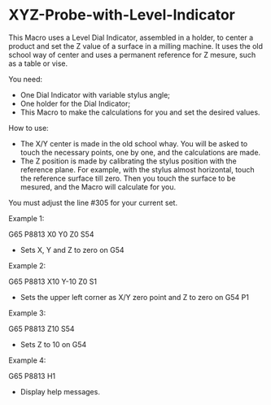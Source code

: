# XYZ-Probe-with-Level-Indicator

This Macro uses a Level Dial Indicator, assembled in a holder, to center a product and set the Z value of a surface in a milling machine.
It uses the old school way of center and uses a permanent reference for Z mesure, such as a table or vise.

You need:
  - One Dial Indicator with variable stylus angle;
  - One holder for the Dial Indicator;
  - This Macro to make the calculations for you and set the desired values.
  
How to use:
  - The X/Y center is made in the old school whay. You will be asked to touch the necessary points, one by one, and the calculations are made.
  - The Z position is made by calibrating the stylus position with the reference plane. For example, with the stylus almost horizontal, touch the reference surface till zero. Then you touch the surface to be mesured, and the Macro will calculate for you.
  
You must adjust the line #305 for your current set.

Example 1:

G65 P8813 X0 Y0 Z0 S54

- Sets X, Y and Z to zero on G54


Example 2:

G65 P8813 X10 Y-10 Z0 S1

- Sets the upper left corner as X/Y zero point and Z to zero on G54 P1


Example 3:

G65 P8813 Z10 S54

- Sets Z to 10 on G54



Example 4:

G65 P8813 H1

- Display help messages.
